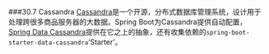 ###30.7 Cassandra
[Cassandra](http://cassandra.apache.org/)是一个开源，分布式数据库管理系统，设计用于处理跨很多商品服务器的大数据。Spring Boot为Cassandra提供自动配置，[Spring Data Cassandra](https://github.com/spring-projects/spring-data-cassandra)提供在它之上的抽象，还有收集依赖的`spring-boot-starter-data-cassandra`‘Starter’。
